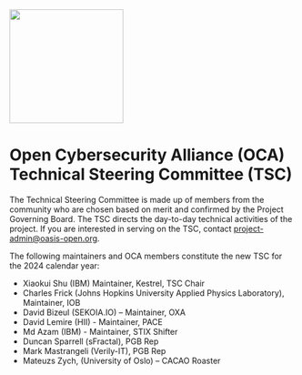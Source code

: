 <img src="/OCA-1.png" width="200">

# Open Cybersecurity Alliance (OCA) Technical Steering Committee (TSC) 

The Technical Steering Committee is made up of members from the community who are chosen based on merit and confirmed by the Project Governing Board. 
The TSC directs the day-to-day technical activities of the project. If you are interested in serving on the TSC, contact project-admin@oasis-open.org.

The following maintainers and OCA members constitute the new TSC for the 2024 calendar year:

* Xiaokui Shu (IBM) Maintainer, Kestrel, TSC Chair
* Charles Frick (Johns Hopkins University Applied Physics Laboratory), Maintainer, IOB
* David Bizeul (SEKOIA.IO) – Maintainer, OXA
* David Lemire (HII) - Maintainer, PACE
* Md Azam (IBM) - Maintainer, STIX Shifter
* Duncan Sparrell (sFractal), PGB Rep 
* Mark Mastrangeli (Verily-IT), PGB Rep
* Mateuzs Zych, (University of Oslo) – CACAO Roaster


